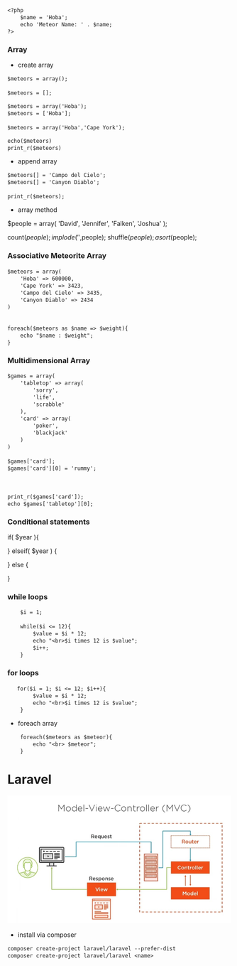 
```
<?php 
    $name = 'Hoba';
    echo 'Meteor Name: ' . $name;
?>
```

### Array

* create array 

```
$meteors = array();

$meteors = [];
```

```
$meteors = array('Hoba');
$meteors = ['Hoba'];

$meteors = array('Hoba','Cape York');
```

```
echo($meteors)
print_r($meteors)
```

* append array

```
$meteors[] = 'Campo del Cielo';
$meteors[] = 'Canyon Diablo';

print_r($meteors);
```

* array method

$people = array(
    'David',
    'Jennifer',
    'Falken',
    'Joshua'
);

count($people);
implode(' ',$people);
shuffle($people);
asort($people);

### Associative Meteorite Array

```
$meteors = array(
    'Hoba' => 600000,
    'Cape York' => 3423,
    'Campo del Cielo' => 3435,
    'Canyon Diablo' => 2434
)


foreach($meteors as $name => $weight){
    echo "$name : $weight";
}
```

### Multidimensional Array

```
$games = array(
    'tabletop' => array(
        'sorry',
        'life',
        'scrabble'
    ),
    'card' => array(
        'poker',
        'blackjack'
    )
)

$games['card'];
$games['card'][0] = 'rummy';



print_r($games['card']);
echo $games['tabletop'][0];
```

### Conditional statements 

if( $year ){

} elseif( $year ) {
 
} else {

}

### while loops 

```
    $i = 1;

    while($i <= 12){
        $value = $i * 12;
        echo "<br>$i times 12 is $value";
        $i++;
    }
```

### for loops 

```
   for($i = 1; $i <= 12; $i++){
        $value = $i * 12;
        echo "<br>$i times 12 is $value";
    }

```

* foreach array
```
    foreach($meteors as $meteor){
        echo "<br> $meteor";
    }
```

# Laravel

<img src="img/mvc.jpg">

* install via composer
```
composer create-project laravel/laravel --prefer-dist
composer create-project laravel/laravel <name>
```